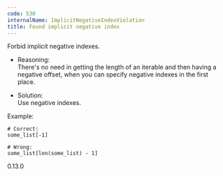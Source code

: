 ```yaml
---
code: 530
internalName: ImplicitNegativeIndexViolation
title: Found implicit negative index
---
```


Forbid implicit negative indexes.

  - Reasoning:  
    There's no need in getting the length of an iterable and then having
    a negative offset, when you can specify negative indexes in the
    first place.

  - Solution:  
    Use negative indexes.

Example:

    # Correct:
    some_list[-1]
    
    # Wrong:
    some_list[len(some_list) - 1]

<div class="versionadded">

0.13.0

</div>